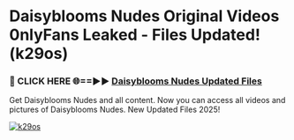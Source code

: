 # Daisyblooms Nudes Original Videos 0nlyFans Leaked - Files Updated! (k29os)

<h3>🔴 CLICK HERE 🌐==►► <a href="https://tinyurl.com/52m3yx9h" rel="nofollow">Daisyblooms Nudes Updated Files</a></h3>

Get Daisyblooms Nudes and all content. Now you can access all videos and pictures of Daisyblooms Nudes. New Updated Files 2025!

[![k29os](https://i.imgur.com/TnHtlc8.gif)](https://tinyurl.com/52m3yx9h)
